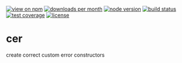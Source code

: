 [![view on npm](http://img.shields.io/npm/v/cer.svg?style=flat-square)](https://www.npmjs.com/package/cer)
[![downloads per month](http://img.shields.io/npm/dm/cer.svg?style=flat-square)](https://www.npmjs.com/package/cer)
[![node version](https://img.shields.io/badge/node-%3E=4-brightgreen.svg?style=flat-square)](https://nodejs.org/download)
[![build status](https://img.shields.io/travis/schwarzkopfb/cer.svg?style=flat-square)](https://travis-ci.org/schwarzkopfb/cer)
[![test coverage](https://img.shields.io/coveralls/schwarzkopfb/cer.svg?style=flat-square)](https://coveralls.io/github/schwarzkopfb/cer)
[![license](https://img.shields.io/npm/l/cer.svg?style=flat-square)](/LICENSE)

# cer

create correct custom error constructors
